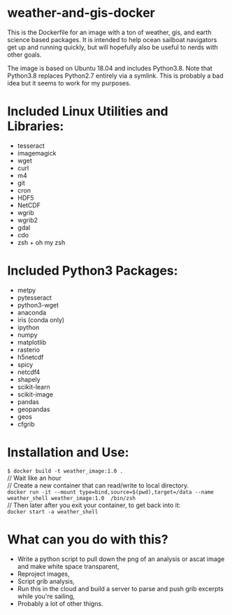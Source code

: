 # weather-and-gis-docker
This is the Dockerfile for an image with a ton of weather, gis, and earth science based packages. It is intended to help ocean sailboat navigators get up and running quickly, but will hopefully also be useful to nerds with other goals.

The image is based on Ubuntu 18.04 and includes Python3.8.
Note that Python3.8 replaces Python2.7 entirely via a symlink.
This is probably a bad idea but it seems to work for my purposes.

# Included Linux Utilities and Libraries:
- tesseract
- imagemagick
- wget
- curl
- m4
- git
- cron
- HDF5
- NetCDF
- wgrib
- wgrib2
- gdal
- cdo
- zsh + oh my zsh

# Included Python3 Packages:
- metpy
- pytesseract
- python3-wget
- anaconda
- iris (conda only)
- ipython
- numpy
- matplotlib
- rasterio
- h5netcdf
- spicy
- netcdf4
- shapely
- scikit-learn
- scikit-image
- pandas
- geopandas
- geos
- cfgrib


# Installation and Use:
`$ docker build -t weather_image:1.0 .`  
// Wait like an hour  
// Create a new container that can read/write to local directory.  
`docker run -it --mount type=bind,source=$(pwd),target=/data --name weather_shell weather_image:1.0  /bin/zsh`  
// Then later after you exit your container, to get back into it:  
`docker start -a weather_shell`  

# What can you do with this?
- Write a python script to pull down the png of an analysis or ascat image and make white space transparent,
- Reproject images, 
- Script grib analysis,
- Run this in the cloud and build a server to parse and push grib excerpts while you're sailing, 
- Probably a lot of other thigns. 

